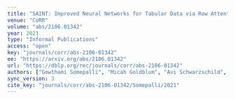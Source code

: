 ```yaml
---
title: "SAINT: Improved Neural Networks for Tabular Data via Row Attention and Contrastive Pre-Training."
venue: "CoRR"
volume: "abs/2106.01342"
year: 2021
type: "Informal Publications"
access: "open"
key: "journals/corr/abs-2106-01342"
ee: "https://arxiv.org/abs/2106.01342"
url: "https://dblp.org/rec/journals/corr/abs-2106-01342"
authors: ["Gowthami Somepalli", "Micah Goldblum", "Avi Schwarzschild", "C. Bayan Bruss", "Tom Goldstein"]
sync_version: 3
cite_key: "journals/corr/abs-2106-01342/Somepalli/2021"
---
```

